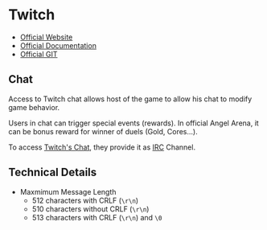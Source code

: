 # Twitch

- [Official Website](https://www.twitch.tv/)
- [Official Documentation](https://dev.twitch.tv/start/)
- [Official GIT](https://github.com/twitchdev/developer-rig)

## Chat
Access to Twitch chat allows host of the game to allow his chat to modify game behavior.

Users in chat can trigger special events (rewards).
In official Angel Arena, it can be bonus reward for winner of duels (Gold, Cores...).

To access [Twitch's Chat](https://dev.twitch.tv/docs/irc/), they provide it as [IRC](https://en.wikipedia.org/wiki/Internet_Relay_Chat) Channel.

## Technical Details

- Maxmimum Message Length
  - 512 characters with CRLF (`\r\n`)
  - 510 characters without CRLF (`\r\n`)
  - 513 characters with CRLF (`\r\n`) and `\0` 